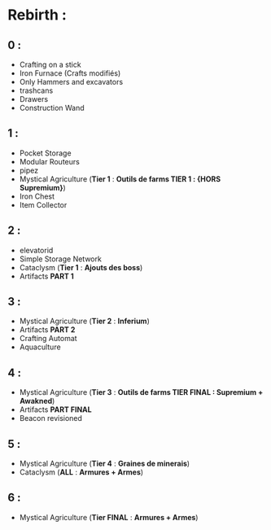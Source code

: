 # Rebirth :

## 0 :
- Crafting on a stick
- Iron Furnace (Crafts modifiés)
- Only Hammers and excavators
- trashcans
- Drawers
- Construction Wand

## 1 :
- Pocket Storage
- Modular Routeurs
- pipez
- Mystical Agriculture (**Tier 1** : __Outils de farms **TIER 1 : {HORS Supremium}**__)
- Iron Chest
- Item Collector

## 2 :
- elevatorid
- Simple Storage Network
- Cataclysm (**Tier 1** : __Ajouts des boss__)
- Artifacts **PART 1**

## 3 :
- Mystical Agriculture (**Tier 2** : __Inferium__)
- Artifacts **PART 2**
- Crafting Automat
- Aquaculture

## 4 :
- Mystical Agriculture (**Tier 3** : __Outils de farms **TIER FINAL : Supremium + Awakned**__)
- Artifacts **PART FINAL**
- Beacon revisioned

## 5 : 
- Mystical Agriculture (**Tier 4** : __Graines de minerais__)
- Cataclysm (**ALL** : __Armures + Armes__)

## 6 :
- Mystical Agriculture (**Tier FINAL** : __Armures + Armes__)